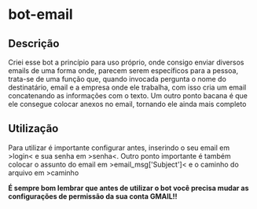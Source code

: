 # bot-email
## Descrição
<p>Criei esse bot a princípio para uso próprio, onde consigo enviar diversos emails de uma forma onde, parecem serem específicos para a pessoa, trata-se de uma função que, quando invocada pergunta o nome do destinatário, email e a empresa onde ele trabalha, com isso cria um email concatenando as informações com o texto. Um outro ponto bacana é que ele consegue colocar anexos no email, tornando ele ainda mais completo</p>

## Utilização

<p> Para utilizar é importante configurar antes, inserindo o seu email em >login< e sua senha em >senha<. Outro ponto importante é também colocar o assunto do email em >email_msg['Subject']< e o caminho do arquivo em >caminho 
</p>
  
 **É sempre bom lembrar que antes de utilizar o bot você precisa mudar as configurações de permissão da sua conta GMAIL!!**

  
